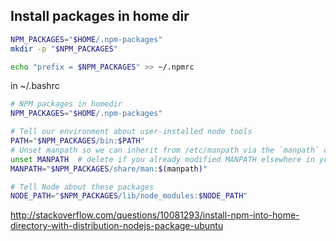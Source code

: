 ## Install packages in home dir

```bash
NPM_PACKAGES="$HOME/.npm-packages"
mkdir -p "$NPM_PACKAGES"

echo "prefix = $NPM_PACKAGES" >> ~/.npmrc
```

in ~/.bashrc

```bash
# NPM packages in homedir
NPM_PACKAGES="$HOME/.npm-packages"

# Tell our environment about user-installed node tools
PATH="$NPM_PACKAGES/bin:$PATH"
# Unset manpath so we can inherit from /etc/manpath via the `manpath` command
unset MANPATH  # delete if you already modified MANPATH elsewhere in your configuration
MANPATH="$NPM_PACKAGES/share/man:$(manpath)"

# Tell Node about these packages
NODE_PATH="$NPM_PACKAGES/lib/node_modules:$NODE_PATH"
```

http://stackoverflow.com/questions/10081293/install-npm-into-home-directory-with-distribution-nodejs-package-ubuntu
